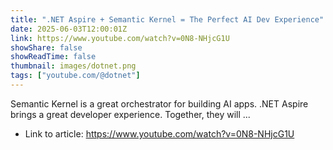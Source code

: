 ```yaml
---
title: ".NET Aspire + Semantic Kernel = The Perfect AI Dev Experience"
date: 2025-06-03T12:00:01Z
link: https://www.youtube.com/watch?v=0N8-NHjcG1U
showShare: false
showReadTime: false
thumbnail: images/dotnet.png
tags: ["youtube.com/@dotnet"]
---
```

Semantic Kernel is a great orchestrator for building AI apps. .NET Aspire brings a great developer experience. Together, they will ...

- Link to article: https://www.youtube.com/watch?v=0N8-NHjcG1U